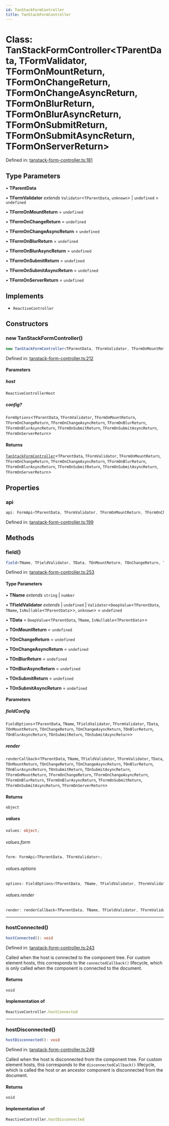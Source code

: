 ```yaml
---
id: TanStackFormController
title: TanStackFormController
---
```


# Class: TanStackFormController\<TParentData, TFormValidator, TFormOnMountReturn, TFormOnChangeReturn, TFormOnChangeAsyncReturn, TFormOnBlurReturn, TFormOnBlurAsyncReturn, TFormOnSubmitReturn, TFormOnSubmitAsyncReturn, TFormOnServerReturn\>

Defined in: [tanstack-form-controller.ts:181](https://github.com/TanStack/form/blob/main/packages/lit-form/src/tanstack-form-controller.ts#L181)

## Type Parameters

• **TParentData**

• **TFormValidator** *extends* `Validator`\<`TParentData`, `unknown`\> \| `undefined` = `undefined`

• **TFormOnMountReturn** = `undefined`

• **TFormOnChangeReturn** = `undefined`

• **TFormOnChangeAsyncReturn** = `undefined`

• **TFormOnBlurReturn** = `undefined`

• **TFormOnBlurAsyncReturn** = `undefined`

• **TFormOnSubmitReturn** = `undefined`

• **TFormOnSubmitAsyncReturn** = `undefined`

• **TFormOnServerReturn** = `undefined`

## Implements

- `ReactiveController`

## Constructors

### new TanStackFormController()

```ts
new TanStackFormController<TParentData, TFormValidator, TFormOnMountReturn, TFormOnChangeReturn, TFormOnChangeAsyncReturn, TFormOnBlurReturn, TFormOnBlurAsyncReturn, TFormOnSubmitReturn, TFormOnSubmitAsyncReturn, TFormOnServerReturn>(host, config?): TanStackFormController<TParentData, TFormValidator, TFormOnMountReturn, TFormOnChangeReturn, TFormOnChangeAsyncReturn, TFormOnBlurReturn, TFormOnBlurAsyncReturn, TFormOnSubmitReturn, TFormOnSubmitAsyncReturn, TFormOnServerReturn>
```

Defined in: [tanstack-form-controller.ts:212](https://github.com/TanStack/form/blob/main/packages/lit-form/src/tanstack-form-controller.ts#L212)

#### Parameters

##### host

`ReactiveControllerHost`

##### config?

`FormOptions`\<`TParentData`, `TFormValidator`, `TFormOnMountReturn`, `TFormOnChangeReturn`, `TFormOnChangeAsyncReturn`, `TFormOnBlurReturn`, `TFormOnBlurAsyncReturn`, `TFormOnSubmitReturn`, `TFormOnSubmitAsyncReturn`, `TFormOnServerReturn`\>

#### Returns

[`TanStackFormController`](tanstackformcontroller.md)\<`TParentData`, `TFormValidator`, `TFormOnMountReturn`, `TFormOnChangeReturn`, `TFormOnChangeAsyncReturn`, `TFormOnBlurReturn`, `TFormOnBlurAsyncReturn`, `TFormOnSubmitReturn`, `TFormOnSubmitAsyncReturn`, `TFormOnServerReturn`\>

## Properties

### api

```ts
api: FormApi<TParentData, TFormValidator, TFormOnMountReturn, TFormOnChangeReturn, TFormOnChangeAsyncReturn, TFormOnBlurReturn, TFormOnBlurAsyncReturn, TFormOnSubmitReturn, TFormOnSubmitAsyncReturn, TFormOnServerReturn>;
```

Defined in: [tanstack-form-controller.ts:199](https://github.com/TanStack/form/blob/main/packages/lit-form/src/tanstack-form-controller.ts#L199)

## Methods

### field()

```ts
field<TName, TFieldValidator, TData, TOnMountReturn, TOnChangeReturn, TOnChangeAsyncReturn, TOnBlurReturn, TOnBlurAsyncReturn, TOnSubmitReturn, TOnSubmitAsyncReturn>(fieldConfig, render): object
```

Defined in: [tanstack-form-controller.ts:253](https://github.com/TanStack/form/blob/main/packages/lit-form/src/tanstack-form-controller.ts#L253)

#### Type Parameters

• **TName** *extends* `string` \| `number`

• **TFieldValidator** *extends* 
  \| `undefined`
  \| `Validator`\<`DeepValue`\<`TParentData`, `TName`, `IsNullable`\<`TParentData`\>\>, `unknown`\> = `undefined`

• **TData** = `DeepValue`\<`TParentData`, `TName`, `IsNullable`\<`TParentData`\>\>

• **TOnMountReturn** = `undefined`

• **TOnChangeReturn** = `undefined`

• **TOnChangeAsyncReturn** = `undefined`

• **TOnBlurReturn** = `undefined`

• **TOnBlurAsyncReturn** = `undefined`

• **TOnSubmitReturn** = `undefined`

• **TOnSubmitAsyncReturn** = `undefined`

#### Parameters

##### fieldConfig

`FieldOptions`\<`TParentData`, `TName`, `TFieldValidator`, `TFormValidator`, `TData`, `TOnMountReturn`, `TOnChangeReturn`, `TOnChangeAsyncReturn`, `TOnBlurReturn`, `TOnBlurAsyncReturn`, `TOnSubmitReturn`, `TOnSubmitAsyncReturn`\>

##### render

`renderCallback`\<`TParentData`, `TName`, `TFieldValidator`, `TFormValidator`, `TData`, `TOnMountReturn`, `TOnChangeReturn`, `TOnChangeAsyncReturn`, `TOnBlurReturn`, `TOnBlurAsyncReturn`, `TOnSubmitReturn`, `TOnSubmitAsyncReturn`, `TFormOnMountReturn`, `TFormOnChangeReturn`, `TFormOnChangeAsyncReturn`, `TFormOnBlurReturn`, `TFormOnBlurAsyncReturn`, `TFormOnSubmitReturn`, `TFormOnSubmitAsyncReturn`, `TFormOnServerReturn`\>

#### Returns

`object`

##### values

```ts
values: object;
```

###### values.form

```ts
form: FormApi<TParentData, TFormValidator>;
```

###### values.options

```ts
options: FieldOptions<TParentData, TName, TFieldValidator, TFormValidator, TData, TOnMountReturn, TOnChangeReturn, TOnChangeAsyncReturn, TOnBlurReturn, TOnBlurAsyncReturn, TOnSubmitReturn, TOnSubmitAsyncReturn>;
```

###### values.render

```ts
render: renderCallback<TParentData, TName, TFieldValidator, TFormValidator, TData, TOnMountReturn, TOnChangeReturn, TOnChangeAsyncReturn, TOnBlurReturn, TOnBlurAsyncReturn, TOnSubmitReturn, TOnSubmitAsyncReturn, TFormOnMountReturn, TFormOnChangeReturn, TFormOnChangeAsyncReturn, TFormOnBlurReturn, TFormOnBlurAsyncReturn, TFormOnSubmitReturn, TFormOnSubmitAsyncReturn, TFormOnServerReturn>;
```

***

### hostConnected()

```ts
hostConnected(): void
```

Defined in: [tanstack-form-controller.ts:243](https://github.com/TanStack/form/blob/main/packages/lit-form/src/tanstack-form-controller.ts#L243)

Called when the host is connected to the component tree. For custom
element hosts, this corresponds to the `connectedCallback()` lifecycle,
which is only called when the component is connected to the document.

#### Returns

`void`

#### Implementation of

```ts
ReactiveController.hostConnected
```

***

### hostDisconnected()

```ts
hostDisconnected(): void
```

Defined in: [tanstack-form-controller.ts:249](https://github.com/TanStack/form/blob/main/packages/lit-form/src/tanstack-form-controller.ts#L249)

Called when the host is disconnected from the component tree. For custom
element hosts, this corresponds to the `disconnectedCallback()` lifecycle,
which is called the host or an ancestor component is disconnected from the
document.

#### Returns

`void`

#### Implementation of

```ts
ReactiveController.hostDisconnected
```
